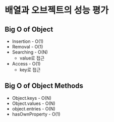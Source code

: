 # 배열과 오브젝트의 성능 평가

## Big O of Object

- Insertion - O(1)
- Removal - O(1)
- Searching - O(N)
  - value로 접근
- Access - O(1)
  - key로 접근

## Big O of Object Methods

- Object.keys - O(N)
- Object.values - O(N)
- object.entries - O(N)
- hasOwnProperty - O(1)
